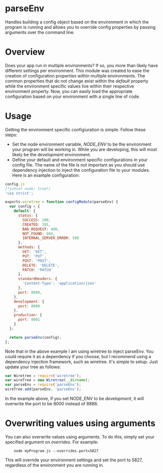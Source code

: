 parseEnv
========

Handles building a config object based on the environment in which the program is running and allows you to override
config properties by passing arguments over the command line.


Overview
========

Does your app run in multiple environments? If so, you more than likely have different settings per environment.
This module was created to ease the creation of configuration properties within multiple environments. The common
properties that do not change exist within the *default* property while the environment specific values live within
their respective environment property. Now, you can easily load the appropriate configuration based on your environment
with a single line of code.

Usage
=====

Getting the environment specific configiuration is simple. Follow these steps:

- Set the node environment variable, *NODE_ENV* to be the environment your program will be working in. While you are
developing, this will most likely be the *development* environment.
- Define your default and environment specific configurations in your config file. The name of the file is not
important as you should use dependency injection to inject the configuration file to your modules. Here is an example
configuration:

```javascript
config.js
/*jshint node: true*/
'use strict';

exports.wiretree = function configModule(parseEnv) {
  var config = {
    default: {
      status: {
        SUCCESS: 200,
        CREATED: 201,
        BAD_REQUEST: 400,
        NOT_FOUND: 404,
        INTERNAL_SERVER_ERROR: 500
      },
      methods: {
        GET: 'GET',
        PUT: 'PUT',
        POST: 'POST',
        DELETE: 'DELETE',
        PATCH: 'PATCH'
      },
      standardHeaders: {
        'Content-Type': 'application/json'
      },
      port: 8888,
    },
    development: {
      port: 8000
    },
    production: {
      port: 8001
    }
  };

  return parseEnv(config);
};
```


Note that in the above example I am using wiretree to inject parseEnv. You could require it as a dependency if you choose, but I recommend using a dependency injection framework, such as wiretree. It's simple to setup. Just update your tree as follows:

```javascript
var Wiretree = require('wiretree');
var wireTree = new Wiretree(__dirname);
var parseEnv = require('parseEnv');
wireTree.add(parseEnv, 'parseEnv');
```

In the example above, if you set NODE_ENV to be *development*, it will overwrite the port to be 8000 instead of 8888. 

Overwriting values using arguments
=========================

You can also overwrite values using arguments. To do this, simply set your specified argument on *overrides*. For example:

```
	node myProgram.js --overrides.port=5827
```

This will override your environment settings and set the port to 5827, regardless of the environment you are running in.





